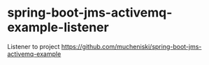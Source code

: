 # spring-boot-jms-activemq-example-listener
Listener to project https://github.com/mucheniski/spring-boot-jms-activemq-example
